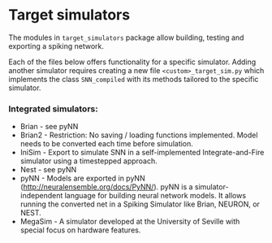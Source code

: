 # Target simulators

The modules in ``target_simulators`` package allow building, testing and
exporting a spiking network.

Each of the files below offers functionality for a specific simulator. Adding
another simulator requires creating a new file ``<custom>_target_sim.py`` which 
implements the class ``SNN_compiled`` with its methods tailored to the specific
simulator.

### Integrated simulators:

* Brian - see pyNN
* Brian2 - Restriction: No saving / loading functions implemented. Model needs to be converted
  each time before simulation.
* IniSim - Export to simulate SNN in a self-implemented Integrate-and-Fire simulator using
  a timestepped approach.
* Nest - see pyNN
* pyNN - Models are exported in pyNN (http://neuralensemble.org/docs/PyNN/).
  pyNN is a simulator-independent language for building neural network
  models. It allows running the converted net in a Spiking Simulator like
  Brian, NEURON, or NEST.
* MegaSim - A simulator developed at the University of Seville with special focus on hardware features.
